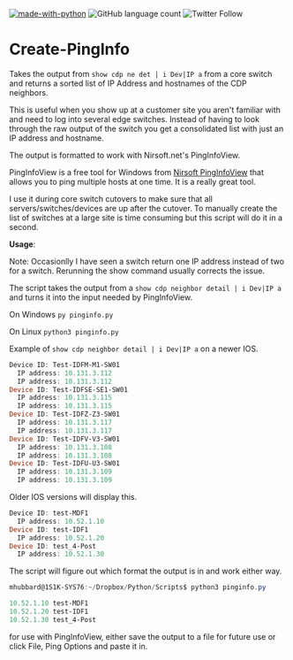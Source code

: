 [![made-with-python](https://img.shields.io/badge/Made%20with-Python-1f425f.svg)](https://www.python.org/)
![GitHub language count](https://img.shields.io/github/languages/count/rikosintie/nmap-python)
![Twitter Follow](https://img.shields.io/twitter/follow/rikosintie?style=social)

# Create-PingInfo
Takes the output from `show cdp ne det | i Dev|IP a` from a core switch and returns a sorted list of IP Address and hostnames of the CDP neighbors.

This is useful when you show up at a customer site you aren't familiar with and need to log into several edge switches. Instead of having to look through the raw output of the switch you get a consolidated list with just an IP address and hostname.

The output is formatted to work with Nirsoft.net's PingInfoView.

PingInfoView is a free tool for Windows from [Nirsoft PingInfoView](http://www.nirsoft.net/utils/multiple_ping_tool.html) that
allows you to ping multiple hosts at one time. It is a really great tool.

I use it during core switch cutovers to make sure that all servers/switches/devices are up after the cutover. To manually create the list of switches at a large site is time consuming but this script will do it in a second.

**Usage**:

Note: Occasionlly I have seen a switch return one IP address instead of two for a switch. Rerunning the show command usually corrects the issue.

The script takes the output from a `show cdp neighbor detail | i Dev|IP a` and turns it into the input needed
by PingInfoView.

On Windows `py pinginfo.py`

On Linux `python3 pinginfo.py`

Example of `show cdp neighbor detail | i Dev|IP a` on a newer IOS. 
```powershell
Device ID: Test-IDFM-M1-SW01
  IP address: 10.131.3.112
  IP address: 10.131.3.112
Device ID: Test-IDFSE-SE1-SW01
  IP address: 10.131.3.115
  IP address: 10.131.3.115
Device ID: Test-IDFZ-Z3-SW01
  IP address: 10.131.3.117
  IP address: 10.131.3.117
Device ID: Test-IDFV-V3-SW01
  IP address: 10.131.3.108
  IP address: 10.131.3.108
Device ID: Test-IDFU-U3-SW01
  IP address: 10.131.3.109
  IP address: 10.131.3.109
```  
Older IOS versions will display this. 
```powershell
Device ID: test-MDF1
  IP address: 10.52.1.10
Device ID: test-IDF1
  IP address: 10.52.1.20
Device ID: test_4-Post
  IP address: 10.52.1.30
```
The script will figure out which format the output is in and work either way.
```powershell
mhubbard@1S1K-SYS76:~/Dropbox/Python/Scripts$ python3 pinginfo.py

10.52.1.10 test-MDF1
10.52.1.20 test-IDF1
10.52.1.30 test_4-Post
 ```

for use with PingInfoView, either save the output to a file for future use or click File, Ping Options and paste it in. 
